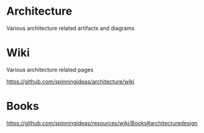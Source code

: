 # Architecture

Various architecture related artifacts and diagrams

# Wiki

Various architecture related pages

https://github.com/spinningideas/architecture/wiki

# Books

https://github.com/spinningideas/resources/wiki/Books#architecturedesign
